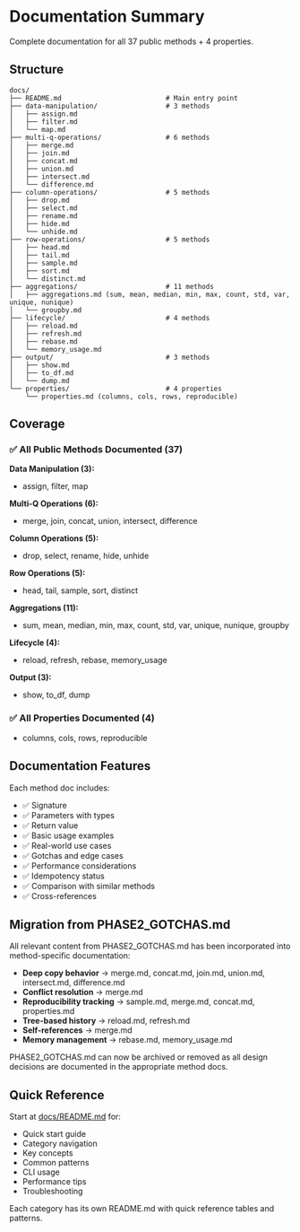 # Documentation Summary

Complete documentation for all 37 public methods + 4 properties.

## Structure

```
docs/
├── README.md                          # Main entry point
├── data-manipulation/                 # 3 methods
│   ├── assign.md
│   ├── filter.md
│   └── map.md
├── multi-q-operations/                # 6 methods
│   ├── merge.md
│   ├── join.md
│   ├── concat.md
│   ├── union.md
│   ├── intersect.md
│   └── difference.md
├── column-operations/                 # 5 methods
│   ├── drop.md
│   ├── select.md
│   ├── rename.md
│   ├── hide.md
│   └── unhide.md
├── row-operations/                    # 5 methods
│   ├── head.md
│   ├── tail.md
│   ├── sample.md
│   ├── sort.md
│   └── distinct.md
├── aggregations/                      # 11 methods
│   ├── aggregations.md (sum, mean, median, min, max, count, std, var, unique, nunique)
│   └── groupby.md
├── lifecycle/                         # 4 methods
│   ├── reload.md
│   ├── refresh.md
│   ├── rebase.md
│   └── memory_usage.md
├── output/                            # 3 methods
│   ├── show.md
│   ├── to_df.md
│   └── dump.md
└── properties/                        # 4 properties
    └── properties.md (columns, cols, rows, reproducible)
```

## Coverage

### ✅ All Public Methods Documented (37)

**Data Manipulation (3):**
- assign, filter, map

**Multi-Q Operations (6):**
- merge, join, concat, union, intersect, difference

**Column Operations (5):**
- drop, select, rename, hide, unhide

**Row Operations (5):**
- head, tail, sample, sort, distinct

**Aggregations (11):**
- sum, mean, median, min, max, count, std, var, unique, nunique, groupby

**Lifecycle (4):**
- reload, refresh, rebase, memory_usage

**Output (3):**
- show, to_df, dump

### ✅ All Properties Documented (4)

- columns, cols, rows, reproducible

## Documentation Features

Each method doc includes:
- ✅ Signature
- ✅ Parameters with types
- ✅ Return value
- ✅ Basic usage examples
- ✅ Real-world use cases
- ✅ Gotchas and edge cases
- ✅ Performance considerations
- ✅ Idempotency status
- ✅ Comparison with similar methods
- ✅ Cross-references

## Migration from PHASE2_GOTCHAS.md

All relevant content from PHASE2_GOTCHAS.md has been incorporated into method-specific documentation:

- **Deep copy behavior** → merge.md, concat.md, join.md, union.md, intersect.md, difference.md
- **Conflict resolution** → merge.md
- **Reproducibility tracking** → sample.md, merge.md, concat.md, properties.md
- **Tree-based history** → reload.md, refresh.md
- **Self-references** → merge.md
- **Memory management** → rebase.md, memory_usage.md

PHASE2_GOTCHAS.md can now be archived or removed as all design decisions are documented in the appropriate method docs.

## Quick Reference

Start at [docs/README.md](README.md) for:
- Quick start guide
- Category navigation
- Key concepts
- Common patterns
- CLI usage
- Performance tips
- Troubleshooting

Each category has its own README.md with quick reference tables and patterns.
